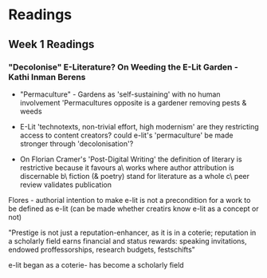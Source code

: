# Readings 

## Week 1 Readings 

### "Decolonise" E-Literature? On Weeding the E-Lit Garden - Kathi Inman Berens 

- "Permaculture" - Gardens as 'self-sustaining' with no human involvement 
'Permacultures opposite is a gardener removing pests & weeds 

- E-Lit
'technotexts, non-trivial effort, high modernism'
are they restricting access to content creators?
could e-lit's 'permaculture' be made stronger through 'decolonisation'? 

- On Florian Cramer's 'Post-Digital Writing' 
the definition of literary is restrictive because it favours 
a\ works where author attribution is discernable 
b\ fiction (& poetry) stand for literature as a whole 
c\ peer review validates publication 

Flores - authorial intention to make e-lit is not a precondition for a work to be defined as e-lit (can be made whether creatirs know e-lit as a concept or not) 

"Prestige is not just a reputation-enhancer, as it is in a coterie; reputation in a scholarly field earns financial and status rewards: speaking invitations, endowed proffessorships, research budgets, festschifts" 

e-lit began as a coterie- has become a scholarly field
